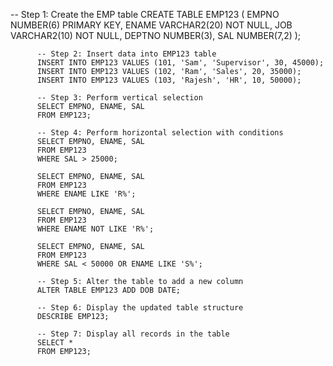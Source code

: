 -- Step 1: Create the EMP table
CREATE TABLE EMP123 (
  EMPNO NUMBER(6) PRIMARY KEY,
    ENAME VARCHAR2(20) NOT NULL,
      JOB VARCHAR2(10) NOT NULL,
        DEPTNO NUMBER(3),
          SAL NUMBER(7,2)
          );

          -- Step 2: Insert data into EMP123 table
          INSERT INTO EMP123 VALUES (101, 'Sam', 'Supervisor', 30, 45000);
          INSERT INTO EMP123 VALUES (102, 'Ram', 'Sales', 20, 35000);
          INSERT INTO EMP123 VALUES (103, 'Rajesh', 'HR', 10, 50000);

          -- Step 3: Perform vertical selection
          SELECT EMPNO, ENAME, SAL 
          FROM EMP123;

          -- Step 4: Perform horizontal selection with conditions
          SELECT EMPNO, ENAME, SAL 
          FROM EMP123 
          WHERE SAL > 25000;

          SELECT EMPNO, ENAME, SAL 
          FROM EMP123 
          WHERE ENAME LIKE 'R%';

          SELECT EMPNO, ENAME, SAL 
          FROM EMP123 
          WHERE ENAME NOT LIKE 'R%';

          SELECT EMPNO, ENAME, SAL 
          FROM EMP123 
          WHERE SAL < 50000 OR ENAME LIKE 'S%';

          -- Step 5: Alter the table to add a new column
          ALTER TABLE EMP123 ADD DOB DATE;

          -- Step 6: Display the updated table structure
          DESCRIBE EMP123;

          -- Step 7: Display all records in the table
          SELECT * 
          FROM EMP123;